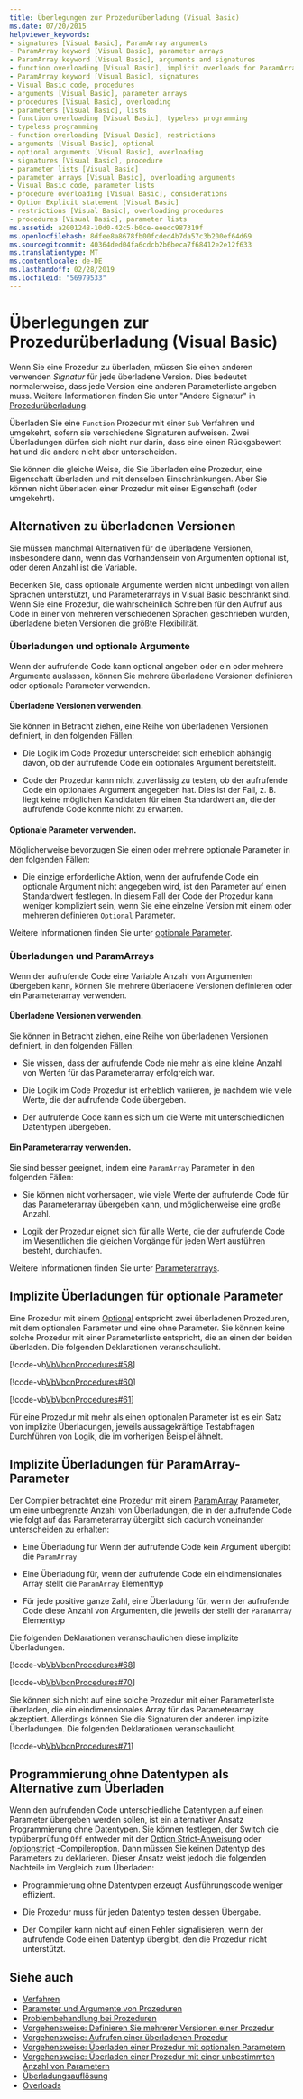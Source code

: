 ```yaml
---
title: Überlegungen zur Prozedurüberladung (Visual Basic)
ms.date: 07/20/2015
helpviewer_keywords:
- signatures [Visual Basic], ParamArray arguments
- ParamArray keyword [Visual Basic], parameter arrays
- ParamArray keyword [Visual Basic], arguments and signatures
- function overloading [Visual Basic], implicit overloads for ParamArray
- ParamArray keyword [Visual Basic], signatures
- Visual Basic code, procedures
- arguments [Visual Basic], parameter arrays
- procedures [Visual Basic], overloading
- parameters [Visual Basic], lists
- function overloading [Visual Basic], typeless programming
- typeless programming
- function overloading [Visual Basic], restrictions
- arguments [Visual Basic], optional
- optional arguments [Visual Basic], overloading
- signatures [Visual Basic], procedure
- parameter lists [Visual Basic]
- parameter arrays [Visual Basic], overloading arguments
- Visual Basic code, parameter lists
- procedure overloading [Visual Basic], considerations
- Option Explicit statement [Visual Basic]
- restrictions [Visual Basic], overloading procedures
- procedures [Visual Basic], parameter lists
ms.assetid: a2001248-10d0-42c5-b0ce-eeedc987319f
ms.openlocfilehash: 8dfee8a8678fb00fcded4b7da57c3b200ef64d69
ms.sourcegitcommit: 40364ded04fa6cdcb2b6beca7f68412e2e12f633
ms.translationtype: MT
ms.contentlocale: de-DE
ms.lasthandoff: 02/28/2019
ms.locfileid: "56979533"
---
```

# <a name="considerations-in-overloading-procedures-visual-basic"></a>Überlegungen zur Prozedurüberladung (Visual Basic)
Wenn Sie eine Prozedur zu überladen, müssen Sie einen anderen verwenden *Signatur* für jede überladene Version. Dies bedeutet normalerweise, dass jede Version eine anderen Parameterliste angeben muss. Weitere Informationen finden Sie unter "Andere Signatur" in [Prozedurüberladung](./procedure-overloading.md).  
  
 Überladen Sie eine `Function` Prozedur mit einer `Sub` Verfahren und umgekehrt, sofern sie verschiedene Signaturen aufweisen. Zwei Überladungen dürfen sich nicht nur darin, dass eine einen Rückgabewert hat und die andere nicht aber unterscheiden.  
  
 Sie können die gleiche Weise, die Sie überladen eine Prozedur, eine Eigenschaft überladen und mit denselben Einschränkungen. Aber Sie können nicht überladen einer Prozedur mit einer Eigenschaft (oder umgekehrt).  
  
## <a name="alternatives-to-overloaded-versions"></a>Alternativen zu überladenen Versionen  
 Sie müssen manchmal Alternativen für die überladene Versionen, insbesondere dann, wenn das Vorhandensein von Argumenten optional ist, oder deren Anzahl ist die Variable.  
  
 Bedenken Sie, dass optionale Argumente werden nicht unbedingt von allen Sprachen unterstützt, und Parameterarrays in Visual Basic beschränkt sind. Wenn Sie eine Prozedur, die wahrscheinlich Schreiben für den Aufruf aus Code in einer von mehreren verschiedenen Sprachen geschrieben wurden, überladene bieten Versionen die größte Flexibilität.  
  
### <a name="overloads-and-optional-arguments"></a>Überladungen und optionale Argumente  
 Wenn der aufrufende Code kann optional angeben oder ein oder mehrere Argumente auslassen, können Sie mehrere überladene Versionen definieren oder optionale Parameter verwenden.  
  
#### <a name="when-to-use-overloaded-versions"></a>Überladene Versionen verwenden.  
 Sie können in Betracht ziehen, eine Reihe von überladenen Versionen definiert, in den folgenden Fällen:  
  
-   Die Logik im Code Prozedur unterscheidet sich erheblich abhängig davon, ob der aufrufende Code ein optionales Argument bereitstellt.  
  
-   Code der Prozedur kann nicht zuverlässig zu testen, ob der aufrufende Code ein optionales Argument angegeben hat. Dies ist der Fall, z. B. liegt keine möglichen Kandidaten für einen Standardwert an, die der aufrufende Code konnte nicht zu erwarten.  
  
#### <a name="when-to-use-optional-parameters"></a>Optionale Parameter verwenden.  
 Möglicherweise bevorzugen Sie einen oder mehrere optionale Parameter in den folgenden Fällen:  
  
-   Die einzige erforderliche Aktion, wenn der aufrufende Code ein optionale Argument nicht angegeben wird, ist den Parameter auf einen Standardwert festlegen. In diesem Fall der Code der Prozedur kann weniger kompliziert sein, wenn Sie eine einzelne Version mit einem oder mehreren definieren `Optional` Parameter.  
  
 Weitere Informationen finden Sie unter [optionale Parameter](./optional-parameters.md).  
  
### <a name="overloads-and-paramarrays"></a>Überladungen und ParamArrays  
 Wenn der aufrufende Code eine Variable Anzahl von Argumenten übergeben kann, können Sie mehrere überladene Versionen definieren oder ein Parameterarray verwenden.  
  
#### <a name="when-to-use-overloaded-versions"></a>Überladene Versionen verwenden.  
 Sie können in Betracht ziehen, eine Reihe von überladenen Versionen definiert, in den folgenden Fällen:  
  
-   Sie wissen, dass der aufrufende Code nie mehr als eine kleine Anzahl von Werten für das Parameterarray erfolgreich war.  
  
-   Die Logik im Code Prozedur ist erheblich variieren, je nachdem wie viele Werte, die der aufrufende Code übergeben.  
  
-   Der aufrufende Code kann es sich um die Werte mit unterschiedlichen Datentypen übergeben.  
  
#### <a name="when-to-use-a-parameter-array"></a>Ein Parameterarray verwenden.  
 Sie sind besser geeignet, indem eine `ParamArray` Parameter in den folgenden Fällen:  
  
-   Sie können nicht vorhersagen, wie viele Werte der aufrufende Code für das Parameterarray übergeben kann, und möglicherweise eine große Anzahl.  
  
-   Logik der Prozedur eignet sich für alle Werte, die der aufrufende Code im Wesentlichen die gleichen Vorgänge für jeden Wert ausführen besteht, durchlaufen.  
  
 Weitere Informationen finden Sie unter [Parameterarrays](./parameter-arrays.md).  
  
## <a name="implicit-overloads-for-optional-parameters"></a>Implizite Überladungen für optionale Parameter  
 Eine Prozedur mit einem [Optional](../../../../visual-basic/language-reference/modifiers/optional.md) entspricht zwei überladenen Prozeduren, mit dem optionalen Parameter und eine ohne Parameter. Sie können keine solche Prozedur mit einer Parameterliste entspricht, die an einen der beiden überladen. Die folgenden Deklarationen veranschaulicht.  
  
 [!code-vb[VbVbcnProcedures#58](~/samples/snippets/visualbasic/VS_Snippets_VBCSharp/VbVbcnProcedures/VB/Class1.vb#58)]  
  
 [!code-vb[VbVbcnProcedures#60](~/samples/snippets/visualbasic/VS_Snippets_VBCSharp/VbVbcnProcedures/VB/Class1.vb#60)]  
  
 [!code-vb[VbVbcnProcedures#61](~/samples/snippets/visualbasic/VS_Snippets_VBCSharp/VbVbcnProcedures/VB/Class1.vb#61)]  
  
 Für eine Prozedur mit mehr als einen optionalen Parameter ist es ein Satz von implizite Überladungen, jeweils aussagekräftige Testabfragen Durchführen von Logik, die im vorherigen Beispiel ähnelt.  
  
## <a name="implicit-overloads-for-a-paramarray-parameter"></a>Implizite Überladungen für ParamArray-Parameter  
 Der Compiler betrachtet eine Prozedur mit einem [ParamArray](../../../../visual-basic/language-reference/modifiers/paramarray.md) Parameter, um eine unbegrenzte Anzahl von Überladungen, die in der aufrufende Code wie folgt auf das Parameterarray übergibt sich dadurch voneinander unterscheiden zu erhalten:  
  
-   Eine Überladung für Wenn der aufrufende Code kein Argument übergibt die `ParamArray`  
  
-   Eine Überladung für, wenn der aufrufende Code ein eindimensionales Array stellt die `ParamArray` Elementtyp  
  
-   Für jede positive ganze Zahl, eine Überladung für, wenn der aufrufende Code diese Anzahl von Argumenten, die jeweils der stellt der `ParamArray` Elementtyp  
  
 Die folgenden Deklarationen veranschaulichen diese implizite Überladungen.  
  
 [!code-vb[VbVbcnProcedures#68](~/samples/snippets/visualbasic/VS_Snippets_VBCSharp/VbVbcnProcedures/VB/Class1.vb#68)]  
  
 [!code-vb[VbVbcnProcedures#70](~/samples/snippets/visualbasic/VS_Snippets_VBCSharp/VbVbcnProcedures/VB/Class1.vb#70)]  
  
 Sie können sich nicht auf eine solche Prozedur mit einer Parameterliste überladen, die ein eindimensionales Array für das Parameterarray akzeptiert. Allerdings können Sie die Signaturen der anderen implizite Überladungen. Die folgenden Deklarationen veranschaulicht.  
  
 [!code-vb[VbVbcnProcedures#71](~/samples/snippets/visualbasic/VS_Snippets_VBCSharp/VbVbcnProcedures/VB/Class1.vb#71)]  
  
## <a name="typeless-programming-as-an-alternative-to-overloading"></a>Programmierung ohne Datentypen als Alternative zum Überladen  
 Wenn den aufrufenden Code unterschiedliche Datentypen auf einen Parameter übergeben werden sollen, ist ein alternativer Ansatz Programmierung ohne Datentypen. Sie können festlegen, der Switch die typüberprüfung `Off` entweder mit der [Option Strict-Anweisung](../../../../visual-basic/language-reference/statements/option-strict-statement.md) oder [/optionstrict](../../../../visual-basic/reference/command-line-compiler/optionstrict.md) -Compileroption. Dann müssen Sie keinen Datentyp des Parameters zu deklarieren. Dieser Ansatz weist jedoch die folgenden Nachteile im Vergleich zum Überladen:  
  
-   Programmierung ohne Datentypen erzeugt Ausführungscode weniger effizient.  
  
-   Die Prozedur muss für jeden Datentyp testen dessen Übergabe.  
  
-   Der Compiler kann nicht auf einen Fehler signalisieren, wenn der aufrufende Code einen Datentyp übergibt, den die Prozedur nicht unterstützt.  
  
## <a name="see-also"></a>Siehe auch
- [Verfahren](./index.md)
- [Parameter und Argumente von Prozeduren](./procedure-parameters-and-arguments.md)
- [Problembehandlung bei Prozeduren](./troubleshooting-procedures.md)
- [Vorgehensweise: Definieren Sie mehrerer Versionen einer Prozedur](./how-to-define-multiple-versions-of-a-procedure.md)
- [Vorgehensweise: Aufrufen einer überladenen Prozedur](./how-to-call-an-overloaded-procedure.md)
- [Vorgehensweise: Überladen einer Prozedur mit optionalen Parametern](./how-to-overload-a-procedure-that-takes-optional-parameters.md)
- [Vorgehensweise: Überladen einer Prozedur mit einer unbestimmten Anzahl von Parametern](./how-to-overload-a-procedure-that-takes-an-indefinite-number-of-parameters.md)
- [Überladungsauflösung](./overload-resolution.md)
- [Overloads](../../../../visual-basic/language-reference/modifiers/overloads.md)
